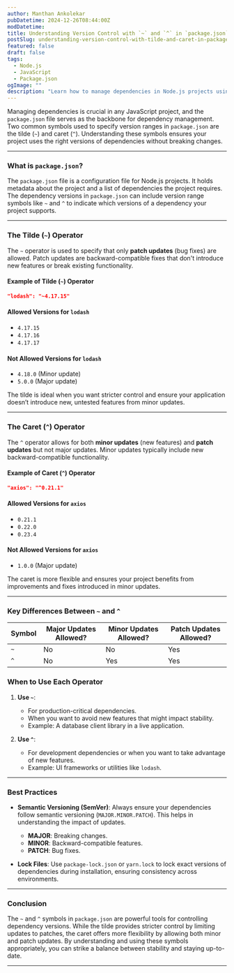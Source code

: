 ```yaml
---
author: Manthan Ankolekar
pubDatetime: 2024-12-26T08:44:00Z
modDatetime: 
title: Understanding Version Control with `~` and `^` in `package.json`
postSlug: understanding-version-control-with-tilde-and-caret-in-package-json
featured: false
draft: false
tags:
  - Node.js
  - JavaScript
  - Package.json
ogImage: ""
description: "Learn how to manage dependencies in Node.js projects using the tilde (`~`) and caret (`^`) symbols in the `package.json` file."
---
```


Managing dependencies is crucial in any JavaScript project, and the `package.json` file serves as the backbone for dependency management. Two common symbols used to specify version ranges in `package.json` are the tilde (`~`) and caret (`^`). Understanding these symbols ensures your project uses the right versions of dependencies without breaking changes.

---

### **What is `package.json`?**

The `package.json` file is a configuration file for Node.js projects. It holds metadata about the project and a list of dependencies the project requires. The dependency versions in `package.json` can include version range symbols like `~` and `^` to indicate which versions of a dependency your project supports.

---

### **The Tilde (`~`) Operator**

The `~` operator is used to specify that only **patch updates** (bug fixes) are allowed. Patch updates are backward-compatible fixes that don't introduce new features or break existing functionality.

#### **Example of Tilde (`~`) Operator**

```json
"lodash": "~4.17.15"
```

#### **Allowed Versions for `lodash`**

- `4.17.15`
- `4.17.16`
- `4.17.17`  

#### **Not Allowed Versions for `lodash`**

- `4.18.0` (Minor update)
- `5.0.0` (Major update)

The tilde is ideal when you want stricter control and ensure your application doesn’t introduce new, untested features from minor updates.

---

### **The Caret (`^`) Operator**

The `^` operator allows for both **minor updates** (new features) and **patch updates** but not major updates. Minor updates typically include new backward-compatible functionality.

#### **Example of Caret (`^`) Operator**

```json
"axios": "^0.21.1"
```

#### **Allowed Versions for `axios`**

- `0.21.1`
- `0.22.0`
- `0.23.4`  

#### **Not Allowed Versions for `axios`**

- `1.0.0` (Major update)

The caret is more flexible and ensures your project benefits from improvements and fixes introduced in minor updates.

---

### **Key Differences Between `~` and `^`**

| Symbol | Major Updates Allowed? | Minor Updates Allowed? | Patch Updates Allowed? |
|--------|-------------------------|-------------------------|-------------------------|
| `~`    | No                     | No                     | Yes                    |
| `^`    | No                     | Yes                    | Yes                    |

### **When to Use Each Operator**

1. **Use `~`**:
   - For production-critical dependencies.
   - When you want to avoid new features that might impact stability.
   - Example: A database client library in a live application.

2. **Use `^`**:
   - For development dependencies or when you want to take advantage of new features.
   - Example: UI frameworks or utilities like `lodash`.

---

### **Best Practices**

- **Semantic Versioning (SemVer)**: Always ensure your dependencies follow semantic versioning (`MAJOR.MINOR.PATCH`). This helps in understanding the impact of updates.

  - **MAJOR**: Breaking changes.
  - **MINOR**: Backward-compatible features.
  - **PATCH**: Bug fixes.
- **Lock Files**: Use `package-lock.json` or `yarn.lock` to lock exact versions of dependencies during installation, ensuring consistency across environments.

---

### **Conclusion**

The `~` and `^` symbols in `package.json` are powerful tools for controlling dependency versions. While the tilde provides stricter control by limiting updates to patches, the caret offers more flexibility by allowing both minor and patch updates. By understanding and using these symbols appropriately, you can strike a balance between stability and staying up-to-date.

---
